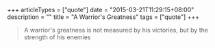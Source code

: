 +++
articleTypes = ["quote"]
date = "2015-03-21T11:29:15+08:00"
description = ""
title = "A Warrior's Greatness"
tags = ["quote"]
+++

> A warrior's greatness is not measured by his victories, but by the strength of his enemies 
